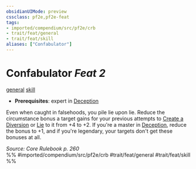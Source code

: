 ```yaml
---
obsidianUIMode: preview
cssclass: pf2e,pf2e-feat
tags:
- imported/compendium/src/pf2e/crb
- trait/feat/general
- trait/feat/skill
aliases: ["Confabulator"]
---
```

# Confabulator  *Feat 2*  
[general](general.md)  [skill](skill.md)  

- **Prerequisites**: expert in [Deception](../skills.md#Deception)

Even when caught in falsehoods, you pile lie upon lie. Reduce the circumstance bonus a target gains for your previous attempts to [Create a Diversion](create-a-diversion.md) or [Lie](lie.md) to it from +4 to +2. If you're a master in [Deception](../skills.md#Deception), reduce the bonus to +1, and if you're legendary, your targets don't get these bonuses at all.

*Source: Core Rulebook p. 260*  
%% #imported/compendium/src/pf2e/crb #trait/feat/general #trait/feat/skill %%